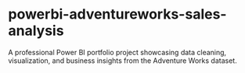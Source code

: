 # powerbi-adventureworks-sales-analysis
A professional Power BI portfolio project showcasing data cleaning, visualization, and business insights from the Adventure Works dataset.
